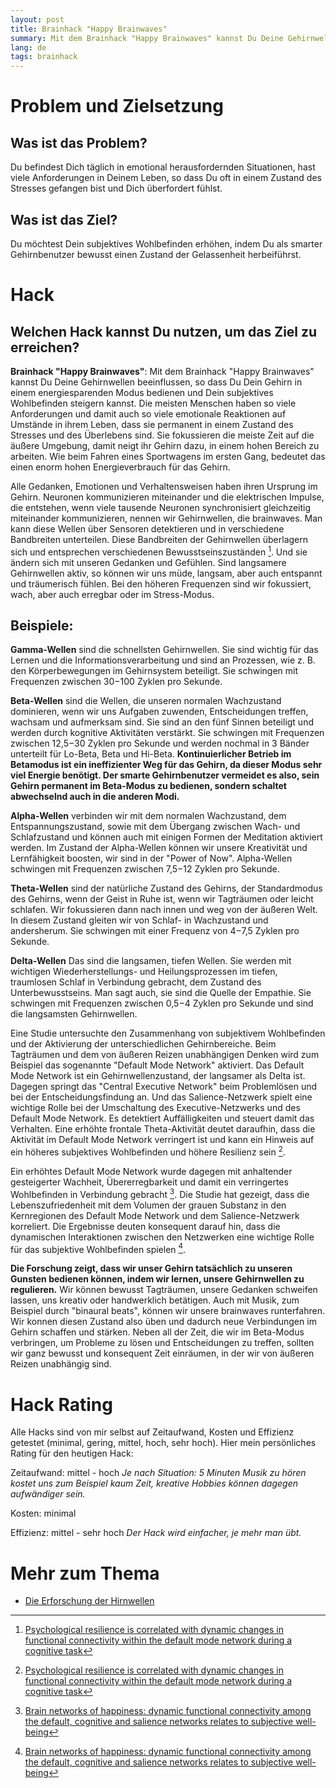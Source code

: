 ```yaml
---
layout: post
title: Brainhack "Happy Brainwaves"
summary: Mit dem Brainhack "Happy Brainwaves" kannst Du Deine Gehirnwellen beeinflussen, so dass Du Dein Gehirn in einem energiesparenden Modus bedienen und Dein subjektives Wohlbefinden steigern kannst.
lang: de
tags: brainhack
---
```



# Problem und Zielsetzung

## Was ist das Problem?
Du befindest Dich täglich in emotional herausfordernden Situationen, hast viele Anforderungen in Deinem Leben, so dass Du oft in einem Zustand des Stresses gefangen bist und Dich überfordert fühlst.

## Was ist das Ziel?
Du möchtest Dein subjektives Wohlbefinden erhöhen, indem Du als smarter Gehirnbenutzer bewusst einen Zustand der Gelassenheit herbeiführst.

# Hack

## Welchen Hack kannst Du nutzen, um das Ziel zu erreichen?
**Brainhack "Happy Brainwaves"**:
Mit dem Brainhack "Happy Brainwaves" kannst Du Deine Gehirnwellen beeinflussen, so dass Du Dein Gehirn in einem energiesparenden Modus bedienen und Dein subjektives Wohlbefinden steigern kannst.
Die meisten Menschen haben so viele Anforderungen und damit auch so viele emotionale Reaktionen auf Umstände in ihrem Leben, 
dass sie permanent in einem Zustand des Stresses und des Überlebens sind.
Sie fokussieren die meiste Zeit auf die äußere Umgebung, damit neigt ihr Gehirn dazu, in einem hohen Bereich zu arbeiten. 
Wie beim Fahren eines Sportwagens im ersten Gang, bedeutet das einen enorm hohen Energieverbrauch für das Gehirn.

Alle Gedanken, Emotionen und Verhaltensweisen haben ihren Ursprung im Gehirn. Neuronen kommunizieren miteinander und die elektrischen Impulse, die entstehen, wenn viele tausende Neuronen synchronisiert gleichzeitig miteinander kommunizieren, nennen wir Gehirnwellen, die brainwaves. Man kann diese Wellen über Sensoren detektieren und in verschiedene Bandbreiten unterteilen.
Diese Bandbreiten der Gehirnwellen überlagern sich und entsprechen verschiedenen Bewusstseinszuständen [^1]. 
Und sie ändern sich mit unseren Gedanken und Gefühlen.
Sind langsamere Gehirnwellen aktiv, so können wir uns müde, langsam, aber auch entspannt und träumerisch fühlen.
Bei den höheren Frequenzen sind wir fokussiert, wach, aber auch erregbar oder im Stress-Modus.

## Beispiele:
**Gamma-Wellen** sind die schnellsten Gehirnwellen. Sie sind wichtig für das Lernen und die Informationsverarbeitung und sind an Prozessen, wie z. B. den Körperbewegungen im Gehirnsystem beteiligt. Sie schwingen mit Frequenzen zwischen 30−100 Zyklen pro Sekunde.

**Beta-Wellen** sind die Wellen, die unseren normalen Wachzustand dominieren, wenn wir uns Aufgaben zuwenden, Entscheidungen treffen, wachsam und aufmerksam sind. Sie sind an den fünf Sinnen beteiligt und werden durch kognitive Aktivitäten verstärkt. Sie schwingen mit Frequenzen zwischen 12,5−30 Zyklen pro Sekunde und werden nochmal in 3 Bänder unterteilt für Lo-Beta, Beta und Hi-Beta.
**Kontinuierlicher Betrieb im Betamodus ist ein ineffizienter Weg für das Gehirn, da dieser Modus sehr viel Energie benötigt. Der smarte Gehirnbenutzer vermeidet es also, sein Gehirn permanent im Beta-Modus zu bedienen, sondern schaltet abwechselnd auch in die anderen Modi.**

**Alpha-Wellen** verbinden wir mit dem normalen Wachzustand, dem Entspannungszustand, sowie mit dem Übergang zwischen Wach- und Schlafzustand und können auch mit einigen Formen der Meditation aktiviert werden. Im Zustand der Alpha-Wellen können wir unsere Kreativität und Lernfähigkeit boosten, wir sind in der "Power of Now". Alpha-Wellen schwingen mit Frequenzen zwischen 7,5−12 Zyklen pro Sekunde.

**Theta-Wellen** sind der natürliche Zustand des Gehirns, der Standardmodus des Gehirns, wenn der Geist in Ruhe ist, wenn wir Tagträumen oder leicht schlafen. Wir fokussieren dann nach innen und weg von der äußeren Welt. In diesem Zustand gleiten wir von Schlaf- in Wachzustand und andersherum. Sie schwingen mit einer Frequenz von 4−7,5 Zyklen pro Sekunde.

**Delta-Wellen** Das sind die langsamen, tiefen Wellen. Sie werden mit wichtigen Wiederherstellungs- und Heilungsprozessen im tiefen, traumlosen Schlaf in Verbindung gebracht, dem Zustand des Unterbewusstseins. Man sagt auch, sie sind die Quelle der Empathie. Sie schwingen mit Frequenzen zwischen 0,5−4 Zyklen pro Sekunde und sind die langsamsten Gehirnwellen.

Eine Studie untersuchte den Zusammenhang von subjektivem Wohlbefinden und der Aktivierung der unterschiedlichen Gehirnbereiche.
Beim Tagträumen und dem von äußeren Reizen unabhängigen Denken wird zum Beispiel das sogenannte "Default Mode Network" aktiviert. Das Default Mode Network ist ein Gehirnwellenzustand, der langsamer als Delta ist.
Dagegen springt das "Central Executive Network" beim Problemlösen und bei der Entscheidungsfindung an. 
Und das Salience-Netzwerk spielt eine wichtige Rolle bei der Umschaltung des Executive-Netzwerks und des Default Mode Network. Es detektiert Auffälligkeiten und steuert damit das Verhalten.
Eine erhöhte frontale Theta-Aktivität deutet daraufhin, dass die Aktivität im Default Mode Network verringert ist und kann ein Hinweis auf ein höheres subjektives Wohlbefinden und
höhere Resilienz sein [^1].

Ein erhöhtes Default Mode Network wurde dagegen mit anhaltender gesteigerter Wachheit, Übererregbarkeit und damit ein verringertes Wohlbefinden in Verbindung gebracht [^2].
Die Studie hat gezeigt, dass die Lebenszufriedenheit mit dem Volumen der grauen Substanz in den Kernregionen des Default Mode Network und dem Salience-Netzwerk korreliert.
Die Ergebnisse deuten konsequent darauf hin, dass die dynamischen Interaktionen zwischen den Netzwerken eine wichtige Rolle für das subjektive Wohlbefinden spielen [^2].

**Die Forschung zeigt, dass wir unser Gehirn tatsächlich zu unseren Gunsten bedienen können, indem wir lernen, unsere Gehirnwellen zu regulieren.**
Wir können bewusst Tagträumen, unsere Gedanken schweifen lassen, uns kreativ oder handwerklich betätigen. Auch mit Musik, zum Beispiel durch "binaural beats", können wir unsere brainwaves runterfahren. Wir konnen diesen Zustand also üben und dadurch neue Verbindungen im Gehirn schaffen und stärken. Neben all der Zeit, die wir im Beta-Modus verbringen, um Probleme zu lösen und Entscheidungen zu treffen, sollten wir ganz bewusst und konsequent Zeit einräumen, in der wir von äußeren Reizen unabhängig sind.

# Hack Rating
Alle Hacks sind von mir selbst auf Zeitaufwand, Kosten und Effizienz getestet (minimal, gering, mittel, hoch, sehr hoch). Hier mein persönliches Rating für den heutigen Hack:

Zeitaufwand: mittel - hoch _Je nach Situation: 5 Minuten Musik zu hören kostet uns zum Beispiel kaum Zeit, kreative Hobbies können dagegen aufwändiger sein._

Kosten: minimal

Effizienz:  mittel - sehr hoch _Der Hack wird einfacher, je mehr man übt._

# Mehr zum Thema

- [Die Erforschung der Hirnwellen](https://www.deutschlandfunkkultur.de/rhythmen-im-gehirn-die-erforschung-der-hirnwellen-100.html)

[^1]: [Psychological resilience is correlated with dynamic changes in functional connectivity within the default mode network during a cognitive task](https://pubmed.ncbi.nlm.nih.gov/33082442/)

[^2]: [Brain networks of happiness: dynamic functional connectivity among the default, cognitive and salience networks relates to subjective well-being](https://academic.oup.com/scan/article/13/8/851/5054957)
